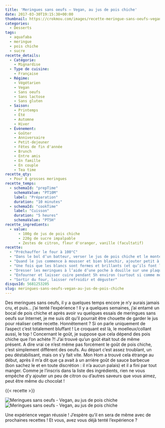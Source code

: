 ```yaml
---
title: 'Meringues sans oeufs – Vegan, au jus de pois chiche'
date: 2017-03-30T19:15:38+00:00
thumbnail: https://crokmou.com/images/recette-meringue-sans-oeufs-vegan-pois-chiche-crokmou-blog-cuisine-voyage-1.jpg
categories:
  - Desserts
tags:
  - aquafaba
  - meringue
  - pois chiche
  - sucre
recette_details:
  - Catégorie:
    - Mignardise
  - Type de cuisine:
    - Française  
  - Régime:
    - Végétarien
    - Vegan
    - Sans oeufs
    - Sans lactose
    - Sans gluten
  - Saison:
    - Printemps
    - Été
    - Automne
    - Hiver
  - Évènement:
    - Goûter
    - Anniversaire
    - Petit-dejeuner
    - Fêtes de fin d'année
    - Brunch
    - Entre amis
    - En famille
    - En couple
    - Tea time
recette_qty:
  - Pour 8 grosses meringues
recette_temps:
  - schemaId: "prepTime"
    schemaValue: "PT10M"
    label: "Préparation"
    duration: "10 minutes"
  - schemaId: "cookTime"
    label: "Cuisson"
    duration: "5 heures"
    schemaValue: "PT5H"
recette_ingredients:
  - value:
      - 100g de jus de pois chiche
      - 220g de sucre impalpable
      - Zestes de citron, fleur d'oranger, vanille (facultatif)
recette:
  - "Préchauffer le four à 100°C"
  - "Dans le bol d’un batteur, verser le jus de pois chiche et le monter en neige (grande vitesse)"
  - "Quand le jus commence à mousser et bien blanchir, ajouter petit à petit le sucre"
  - "Une fois que les blancs sont fermes et brillants (et qu’ils font le fameux « bec d’oiseau »), cesser de battre."
  - "Dresser les meringues à l’aide d’une poche à douille sur une plaque préalablement recouverte de papier sulfurisé"
  - "Enfourner et laisser cuire pendant 5h environ (surtout si comme moi vous faites de grosses meringues), ne pas hésiter à laisser la porte du four légèrement ouverte"
  - "Sortir du four, laisser refroidir et déguster"
disqusId: 5681253205
slug: meringues-sans-oeufs-vegan-au-jus-de-pois-chiche
---
```


Des meringues sans oeufs, il y a quelques temps encore je n’y aurais jamais cru, et puis… j’ai tenté l’expérience ! Il y a quelques semaines, j’ai entamé un bocal de pois chiche et après avoir vu quelques essais de meringues sans oeufs sur Internet, je me suis dit qu’il pourrait être chouette de garder le jus pour réaliser cette recette. Honnêtement ? Si on parle uniquement de l’aspect c’est totalement bluffant ! Le croquant est là, le moelleux/collant aussi, le top ! Concernant le goût, je suppose que cela dépend des pois chiche que l’on achète ?! J’ai trouvé qu’un goût était tout de même présent. A dire vrai ce n’est même pas forcément le goût de pois chiche, c’est simplement différent des oeufs. Au départ c’est assez troublant, un peu déstabilisant, mais on s’y fait vite. Mon Hom a trouvé cela étrange au début, après il m’a dit que ça avait à un arrière goût de sauce barbecue (bon sachez le et en toute discrétion : il n’a aucun palais) et il a fini par tout manger. Comme je l’inscris dans la liste des ingrédients, rien ne vous empêche d’y ajouter un peu de citron ou d’autres saveurs que vous aimez, peut être même du chocolat !

{{< recette >}}

![Meringues sans oeufs - Vegan, au jus de pois chiche](https://crokmou.com/images/recette-meringue-sans-oeufs-vegan-pois-chiche-crokmou-blog-cuisine-voyage-1-2_xxiywp.jpg "Meringues sans oeufs - Vegan, au jus de pois chiche")![Meringues sans oeufs - Vegan, au jus de pois chiche](https://crokmou.com/images/recette-meringue-sans-oeufs-vegan-pois-chiche-crokmou-blog-cuisine-voyage-1-3_fpi16c.jpg "Meringues sans oeufs - Vegan, au jus de pois chiche")  

Une expérience vegan réussie ! J’espère qu’il en sera de même avec de prochaines recettes ! Et vous, avez vous déjà tenté l’expérience ?
